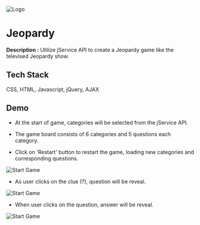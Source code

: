 ![Logo](https://www.colognoisseur.com/wp-content/uploads/2021/09/jeopardy-logo.jpeg)


# Jeopardy

**Description :**  Utilize jService API to create a Jeopardy game like the televised Jeopardy show.

## Tech Stack

CSS, HTML, Javascript, jQuery, AJAX

## Demo


* At the start of game, categories will be selected from the jService API.

* The game board consists of 6 categories and 5 questions each category.

* Click on 'Restart' button to restart the game, loading new categories and corresponding questions.

![Start Game](https://im5.ezgif.com/tmp/ezgif-5-7526a74b1a.gif)


* As user clicks on the clue (?), question will be reveal.

![Start Game](https://im4.ezgif.com/tmp/ezgif-4-2fd63db0cf.gif)

* When user clicks on the question, answer will be reveal.

![Start Game](https://im4.ezgif.com/tmp/ezgif-4-96866c13c9.gif)